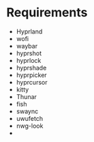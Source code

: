 # Requirements
 - Hyprland
 - wofi
 - waybar
 - hyprshot
 - hyprlock
 - hyprshade
 - hyprpicker
 - hyprcursor
 - kitty
 - Thunar
 - fish
 - swaync
 - uwufetch
 - nwg-look
 - 

